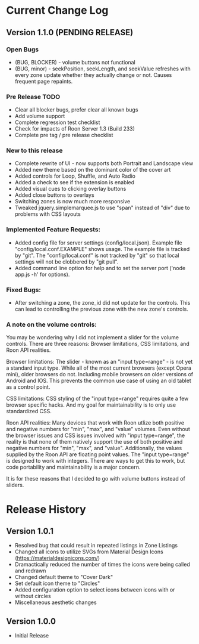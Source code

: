 # Current Change Log
## Version 1.1.0 (PENDING RELEASE)
### Open Bugs
- (BUG, BLOCKER) - volume buttons not functional
- (BUG, minor) - seekPosition, seekLength, and seekValue refreshes with every zone update whether they actually change or not.  Causes frequent page repaints.

### Pre Release TODO
- Clear all blocker bugs, prefer clear all known bugs
- Add volume support
- Complete regression test checklist
- Check for impacts of Roon Server 1.3 (Build 233)
- Complete pre tag / pre release checklist


### New to this release
- Complete rewrite of UI - now supports both Portrait and Landscape view
- Added new theme based on the dominant color of the cover art
- Added controls for Loop, Shuffle, and Auto Radio
- Added a check to see if the extension is enabled
- Added visual cues to clicking overlay buttons
- Added close buttons to overlays
- Switching zones is now much more responsive
- Tweaked jquery.simplemarquee.js to use "span" instead of "div" due to problems with CSS layouts

### Implemented Feature Requests:
- Added config file for server settings (config/local.json).  Example file "config/local.conf.EXAMPLE" shows usage.  The example file is tracked by "git".  The "config/local.conf" is not tracked by "git" so that local settings will not be clobbered by "git pull".
- Added command line option for help and to set the server port ('node app.js -h' for options).

### Fixed Bugs:
- After switching a zone, the zone_id did not update for the controls. This can lead to controlling the previous zone with the new zone's controls.

### A note on the volume controls:
You may be wondering why I did not implement a slider for the volume controls.  There are three reasons: Browser limitations, CSS limitations, and Roon API realities.

Browser limitations: The slider - known as an "input type=range" - is not yet a standard input type. While all of the most current browsers (except Opera mini), older browsers do not.  Including mobile browsers on older versions of Android and IOS. This prevents the common use case of using an old tablet as a control point.

CSS limitations: CSS styling of the "input type=range" requires quite a few browser specific hacks.  And my goal for maintainability is to only use standardized CSS.

Roon API realities: Many devices that work with Roon utlize both positive and negative numbers for "min", "max", and "value" volumes.  Even without the browser issues and CSS issues involved with "input type=range", the reality is that none of them natively support the use of both positive and negative numbers for "min", "max", and "value".  Additionally, the values supplied by the Roon API are floating point values. The "input type=range" is designed to work with integers. There are ways to get this to work, but code portability and maintainability is a major concern.

It is for these reasons that I decided to go with volume buttons instead of sliders.

# Release History
## Version 1.0.1
- Resolved bug that could result in repeated listings in Zone Listings
- Changed all icons to utilize SVGs from Material Design Icons (https://materialdesignicons.com/)
- Dramactically reduced the number of times the icons were being called and redrawn
- Changed default theme to "Cover Dark"
- Set default icon theme to "Circles"
- Added configuration option to select icons between icons with or without circles
- Miscellaneous aesthetic changes

## Version 1.0.0
- Initial Release
